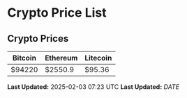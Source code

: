 # Crypto Price List

## Crypto Prices
| Bitcoin | Ethereum | Litecoin |
| ------- | -------- | -------- |
| $94220 | $2550.9 | $95.36 |
**Last Updated:** 2025-02-03 07:23 UTC
**Last Updated:** $DATE$

